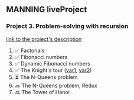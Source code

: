 ## MANNING liveProject


### Project 3. Problem-solving with recursion
[link to the project's description](https://www.manning.com/liveproject/problem-solving-with-recursion)

1. ✅ Factorials
2. ✅ Fibonacci numbers
3. ✅ Dynamic Fibonacci numbers
4. ✅ The Knight's tour ([var1](https://github.com/ppichugin/manning-problem-solving-recursion/commit/65e3ddfd3d77db1a07044b2aa349b7f48f03b6c5), [var2](https://github.com/ppichugin/manning-problem-solving-recursion/commit/d47ca6e82a9af8be7aba39ece2139d98d241e2d0))
5. ⏳ The N-Queens problem
6. 🔜 The N-Queens problem, Redux
7. 🔜 The Tower of Hanoi